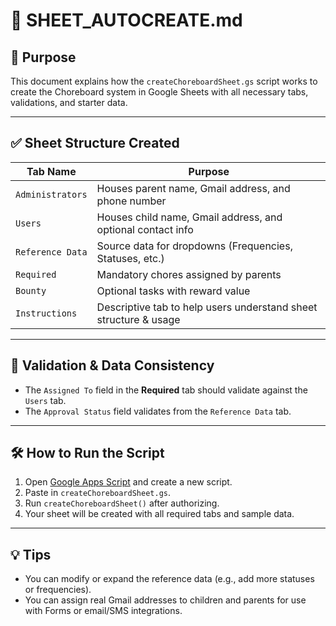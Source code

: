 # 🧾 SHEET_AUTOCREATE.md

## 📌 Purpose
This document explains how the `createChoreboardSheet.gs` script works to create the Choreboard system in Google Sheets with all necessary tabs, validations, and starter data.

---

## ✅ Sheet Structure Created

| Tab Name        | Purpose                                                             |
|----------------|----------------------------------------------------------------------|
| `Administrators` | Houses parent name, Gmail address, and phone number                |
| `Users`          | Houses child name, Gmail address, and optional contact info        |
| `Reference Data` | Source data for dropdowns (Frequencies, Statuses, etc.)            |
| `Required`       | Mandatory chores assigned by parents                               |
| `Bounty`         | Optional tasks with reward value                                   |
| `Instructions`   | Descriptive tab to help users understand sheet structure & usage   |

---

## 🔄 Validation & Data Consistency

- The `Assigned To` field in the **Required** tab should validate against the `Users` tab.
- The `Approval Status` field validates from the `Reference Data` tab.

---

## 🛠 How to Run the Script

1. Open [Google Apps Script](https://script.google.com/) and create a new script.
2. Paste in `createChoreboardSheet.gs`.
3. Run `createChoreboardSheet()` after authorizing.
4. Your sheet will be created with all required tabs and sample data.

---

## 💡 Tips

- You can modify or expand the reference data (e.g., add more statuses or frequencies).
- You can assign real Gmail addresses to children and parents for use with Forms or email/SMS integrations.
